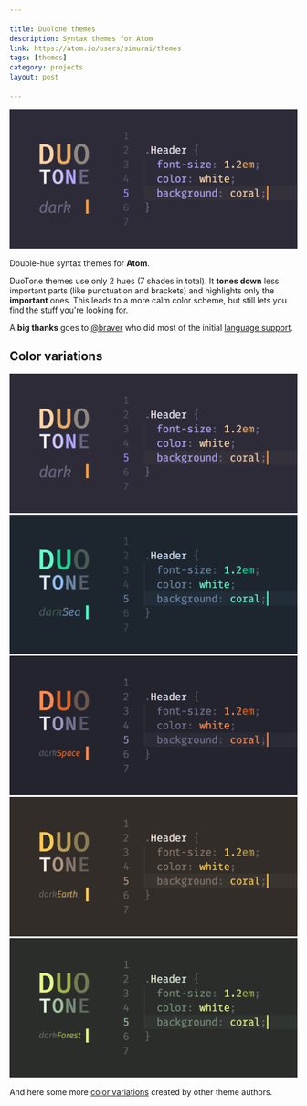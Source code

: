 ```yaml
---

title: DuoTone themes
description: Syntax themes for Atom
link: https://atom.io/users/simurai/themes
tags: [themes]
category: projects
layout: post

---
```


![DuoTone themes](/img/posts/duotone-dark.png)

Double-hue syntax themes for __Atom__.

DuoTone themes use only 2 hues (7 shades in total). It __tones down__ less important parts (like punctuation and brackets) and highlights only the __important__ ones. This leads to a more calm color scheme, but still lets you find the stuff you're looking for.

A __big thanks__ goes to [@braver](https://github.com/braver) who did most of the initial [language support](https://github.com/simurai/duotone-dark-syntax/pull/2).


## Color variations

[![DuoTone dark](/img/posts/duotone-dark.png)](http://simurai.com/duotone-dark-sky-syntax)
[![DuoTone dark Sea](/img/posts/duotone-dark-sea.png)](http://simurai.com/duotone-dark-sea-syntax)
[![DuoTone dark Space](/img/posts/duotone-dark-space.png)](http://simurai.com/duotone-dark-space-syntax)
[![DuoTone dark Earth](/img/posts/duotone-dark-earth.png)](http://simurai.com/duotone-dark-earth-syntax)
[![DuoTone dark Forest](/img/posts/duotone-dark-forest.png)](http://simurai.com/duotone-dark-forest-syntax)

And here some more [color variations](https://atom.io/themes/search?utf8=%E2%9C%93&q=keyword:duotone) created by other theme authors.
